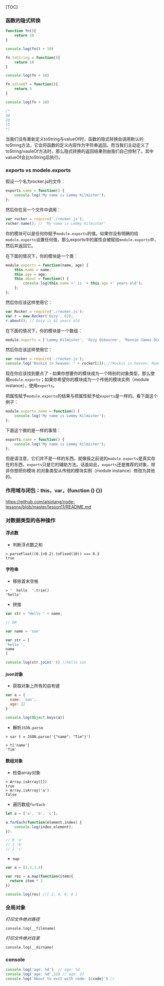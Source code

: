 
[TOC]


### 函数的隐式转换

```js
function fn(){
    return 20
}

console.log(fn() + 10)

fn.toString = function(){
    return 10
}

console.log(fn + 10)

fn.valueOf = function(){
    return 5
}

console.log(fn + 10)

/*
30
20
15
*/
```

当我们没有重新定义toString与valueOf时，函数的隐式转换会调用默认的toString方法，它会将函数的定义内容作为字符串返回。而当我们主动定义了toString/vauleOf方法时，那么隐式转换的返回结果则由我们自己控制了。其中valueOf会比toString后执行。

### exports vs modele.exports

假设一个名为rocker.js的文件：

```js
exports.name = function() {
    console.log('My name is Lemmy Kilmister');
};
```

然后你在另一个文件中调用：

```js
var rocker = require('./rocker.js');
rocker.name(); // 'My name is Lemmy Kilmister'
```

你的模块可以是任何你赋予`module.exports`的值。如果你没有明确的给`module.exports`设置任何值，那么exports中的属性会被赋给`module.exports`中，然后并返回它。

在下面的情况下，你的模块是一个类：

```js
module.exports = function(name, age) {
    this.name = name;
    this.age = age;
    this.about = function() {
        console.log(this.name +' is '+ this.age +' years old');
    };
};
```

然后你应该这样使用它：

```js
var Rocker = require('./rocker.js');
var r = new Rocker('Ozzy', 62);
r.about(); // Ozzy is 62 years old
```

在下面的情况下，你的模块是一个数组：

```js
module.exports = ['Lemmy Kilmister', 'Ozzy Osbourne', 'Ronnie James Dio', 'Steven Tyler', 'Mick Jagger'];
```

然后你应该这样使用它：

```js
var rocker = require('./rocker.js');
console.log('Rockin in heaven: ' + rocker[2]); //Rockin in heaven: Ronnie James Dio
```

现在你应该找到要点了 - 如果你想要你的模块成为一个特别的对象类型，那么使用`module.exports`；如果你希望你的模块成为一个传统的模块实例（module instance），使用`exports`。


把属性赋予`module.exports`的结果与把属性赋予给`exports`是一样的。看下面这个例子：

```js
module.exports.name = function() {
    console.log('My name is Lemmy Kilmister');
};
```

下面这个做的是一样的事情：

```js
exports.name = function() {
    console.log('My name is Lemmy Kilmister');
};
```

但是请注意，它们并不是一样的东西。就像我之前说的`module.exports`是真实存在的东西，`exports`只是它的辅助方法。话虽如此，`exports`还是推荐的对象，除非你想把你模块 的对象类型从传统的模块实例（module instance）修改为其他的。

### 作用域与闭包：this，var，(function () {})

https://github.com/alsotang/node-lessons/blob/master/lesson11/README.md

### 对数据类型的各种操作

#### 浮点数

- 判断浮点数之和

```
> parseFloat((0.1+0.2).toFixed(10)) === 0.3
true
```

#### 字符串

- 移除首末空格

```
> '  hello  '.trim()
'hello'
```

- 拼接

```js
var str = "Hello " + name; 

// OR 

var name = 'sun'

var str = [
'hello ',
name
]

console.log(str.join('')) //hello sun
```

#### json对象

- 获取对象上所有的自有键

```js
var a = {
  name: 'sun',
  age: 22
}

console.log(Object.keys(a))
```

- 解析`JSON.parse`

```
> var t = JSON.parse('{"name": "Tim"}')

> t['name']
'Tim'
```

#### 数组对象

- 检查array对象

```
> Array.isArray([])
true
> Array.isArray('a')
false
```


- 遍历数组`forEach`

```js
let a = ['a', 'b', 'c'];

a.forEach(function(element,index) {
    console.log(index,element);
});

// 0 'a'
// 1 'b'
// 2 'c'
```

- `map`

```js
var a = [1,2,3,4]

var res = a.map(function(item){
  return item * 2
})

console.log(res) //[ 2, 4, 6, 8 ]
```


### 全局对象

*打印文件绝对路径*

`console.log(__filename)`

*打印文件绝对目录*

`console.log(__dirname)`

### console

```js
console.log('age: %d')  // age: %d
console.log('age: %d',22) // age: 22
console.log(`About to exit with code: ${code}`) //
```

